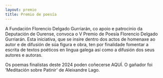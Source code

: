 ```yaml
---
layout: premio
title: Premio de poesía
---
```


A Fundación Florencio Delgado Gurriarán, co apoio e patrocinio da Deputación de Ourense, convoca o V Premio de Poesía Florencio Delgado Gurriarán. Esta iniciativa, que se insire dentro dos actos de homenaxe ao autor e de difusión de súa figura e obra, ten por finalidade fomentar a escrita de textos poéticos en lingua galega así como a difusión dos seus autores e autoras.

Os poemas finalistas deste 2024 poden coñecerse AQUÍ. O gañador foi ‘Meditación sobre Patinir’ de Aleixandre Lago.
